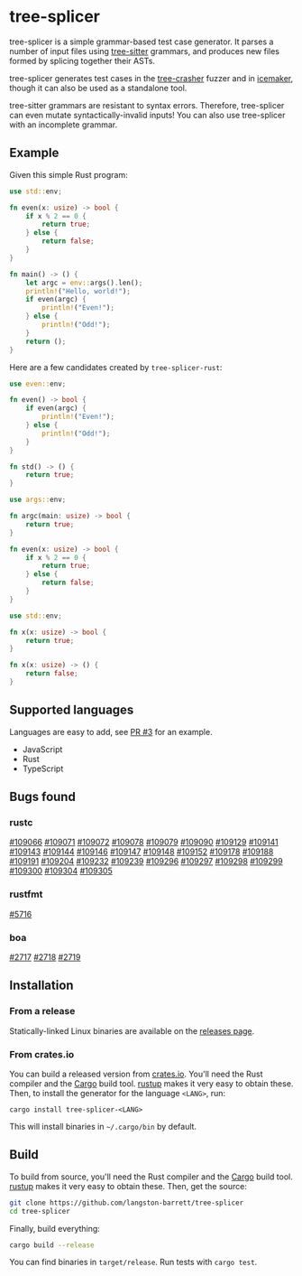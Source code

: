 # tree-splicer

tree-splicer is a simple grammar-based test case generator. It parses a number
of input files using [tree-sitter][tree-sitter] grammars, and produces new
files formed by splicing together their ASTs.

tree-splicer generates test cases in the [tree-crasher][tree-crasher] fuzzer
and in [icemaker][icemaker], though it can also be used as a standalone tool.

tree-sitter grammars are resistant to syntax errors. Therefore, tree-splicer
can even mutate syntactically-invalid inputs! You can also use tree-splicer
with an incomplete grammar.

## Example

Given this simple Rust program:

```rust
use std::env;

fn even(x: usize) -> bool {
    if x % 2 == 0 {
        return true;
    } else {
        return false;
    }
}

fn main() -> () {
    let argc = env::args().len();
    println!("Hello, world!");
    if even(argc) {
        println!("Even!");
    } else {
        println!("Odd!");
    }
    return ();
}
```

Here are a few candidates created by `tree-splicer-rust`:

```rust
use even::env;

fn even() -> bool {
    if even(argc) {
        println!("Even!");
    } else {
        println!("Odd!");
    }
}

fn std() -> () {
    return true;
}
```
```rust
use args::env;

fn argc(main: usize) -> bool {
    return true;
}

fn even(x: usize) -> bool {
    if x % 2 == 0 {
        return true;
    } else {
        return false;
    }
}
```
```rust
use std::env;

fn x(x: usize) -> bool {
    return true;
}

fn x(x: usize) -> () {
    return false;
}
```

## Supported languages

Languages are easy to add, see
[PR #3](https://github.com/langston-barrett/tree-splicer/pull/3) for an
example.

- JavaScript
- Rust
- TypeScript

## Bugs found

### rustc

[#109066](https://github.com/rust-lang/rust/issues/109066)
[#109071](https://github.com/rust-lang/rust/issues/109071)
[#109072](https://github.com/rust-lang/rust/issues/109072)
[#109078](https://github.com/rust-lang/rust/issues/109078)
[#109079](https://github.com/rust-lang/rust/issues/109079)
[#109090](https://github.com/rust-lang/rust/issues/109090)
[#109129](https://github.com/rust-lang/rust/issues/109129)
[#109141](https://github.com/rust-lang/rust/issues/109141)
[#109143](https://github.com/rust-lang/rust/issues/109143)
[#109144](https://github.com/rust-lang/rust/issues/109144)
[#109146](https://github.com/rust-lang/rust/issues/109146)
[#109147](https://github.com/rust-lang/rust/issues/109147)
[#109148](https://github.com/rust-lang/rust/issues/109148)
[#109152](https://github.com/rust-lang/rust/issues/109152)
[#109178](https://github.com/rust-lang/rust/issues/109178)
[#109188](https://github.com/rust-lang/rust/issues/109188)
[#109191](https://github.com/rust-lang/rust/issues/109191)
[#109204](https://github.com/rust-lang/rust/issues/109204)
[#109232](https://github.com/rust-lang/rust/issues/109232)
[#109239](https://github.com/rust-lang/rust/issues/109239)
[#109296](https://github.com/rust-lang/rust/issues/109296)
[#109297](https://github.com/rust-lang/rust/issues/109297)
[#109298](https://github.com/rust-lang/rust/issues/109298)
[#109299](https://github.com/rust-lang/rust/issues/109299)
[#109300](https://github.com/rust-lang/rust/issues/109300)
[#109304](https://github.com/rust-lang/rust/issues/109304)
[#109305](https://github.com/rust-lang/rust/issues/109305)

### rustfmt

[#5716](https://github.com/rust-lang/rustfmt/issues/5716)

### boa

[#2717](https://github.com/boa-dev/boa/issues/2717)
[#2718](https://github.com/boa-dev/boa/issues/2718)
[#2719](https://github.com/boa-dev/boa/issues/2719)

## Installation

### From a release

Statically-linked Linux binaries are available on the [releases page][releases].

### From crates.io

You can build a released version from [crates.io][crates-io]. You'll need the
Rust compiler and the [Cargo][cargo] build tool. [rustup][rustup] makes it very
easy to obtain these. Then, to install the generator for the language `<LANG>`,
run:

```
cargo install tree-splicer-<LANG>
```

This will install binaries in `~/.cargo/bin` by default.

## Build

To build from source, you'll need the Rust compiler and the [Cargo][cargo] build
tool. [rustup][rustup] makes it very easy to obtain these. Then, get the source:

```bash
git clone https://github.com/langston-barrett/tree-splicer
cd tree-splicer
```

Finally, build everything:

```bash
cargo build --release
```

You can find binaries in `target/release`. Run tests with `cargo test`.

[cargo]: https://doc.rust-lang.org/cargo/
[crates-io]: https://crates.io/
[icemaker]: https://github.com/matthiaskrgr/icemaker
[radamsa]: https://gitlab.com/akihe/radamsa
[releases]: https://github.com/langston-barrett/tree-splicer/releases
[rustup]: https://rustup.rs/
[tree-crasher]: https://github.com/langston-barrett/tree-crasher
[tree-sitter]: https://tree-sitter.github.io/tree-sitter/
